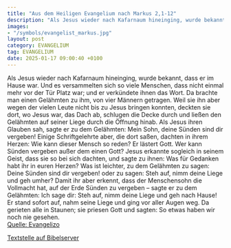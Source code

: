 ```yaml
---
title: "Aus dem Heiligen Evangelium nach Markus 2,1-12"
description: "Als Jesus wieder nach Kafarnaum hineinging, wurde bekannt, dass er im Hause war. Und es versammelten sich so viele Menschen, dass nicht einmal mehr vor der Tür Platz war; und er verkündete ihnen das Wort. Da brachte man einen Gelähmten zu ihm, von vier Männern getragen. Weil sie ...."
images:
- "/symbols/evangelist_markus.jpg"
layout: post
category: EVANGELIUM
tag: EVANGELIUM
date: 2025-01-17 09:00:40 +0100
---
```

Als Jesus wieder nach Kafarnaum hineinging, wurde bekannt, dass er im Hause war.
Und es versammelten sich so viele Menschen, dass nicht einmal mehr vor der Tür Platz war; und er verkündete ihnen das Wort.
Da brachte man einen Gelähmten zu ihm, von vier Männern getragen.
Weil sie ihn aber wegen der vielen Leute nicht bis zu Jesus bringen konnten, deckten sie dort, wo Jesus war, das Dach ab, schlugen die Decke durch und ließen den Gelähmten auf seiner Liege durch die Öffnung hinab.<!--more-->
Als Jesus ihren Glauben sah, sagte er zu dem Gelähmten: Mein Sohn, deine Sünden sind dir vergeben!
Einige Schriftgelehrte aber, die dort saßen, dachten in ihrem Herzen:
Wie kann dieser Mensch so reden? Er lästert Gott. Wer kann Sünden vergeben außer dem einen Gott?
Jesus erkannte sogleich in seinem Geist, dass sie so bei sich dachten, und sagte zu ihnen: Was für Gedanken habt ihr in euren Herzen?
Was ist leichter, zu dem Gelähmten zu sagen: Deine Sünden sind dir vergeben! oder zu sagen: Steh auf, nimm deine Liege und geh umher?
Damit ihr aber erkennt, dass der Menschensohn die Vollmacht hat, auf der Erde Sünden zu vergeben – sagte er zu dem Gelähmten:
Ich sage dir: Steh auf, nimm deine Liege und geh nach Hause!
Er stand sofort auf, nahm seine Liege und ging vor aller Augen weg. Da gerieten alle in Staunen; sie priesen Gott und sagten: So etwas haben wir noch nie gesehen.<br>
[Quelle: Evangelizo](https://evangeliumtagfuertag.org/DE/gospel)

[Textstelle auf Bibelserver](https://www.bibleserver.com/EU/Markus2,1-12)
